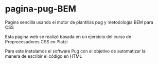 # pagina-pug-BEM
Pagina sencilla usando el motor de plantillas pug  y metodología BEM para CSS

Esta página web se realizó basada en un ejercicio  del curso de Preprocesadores CSS en Platzi

Para este instalamos el software Pug con el objetivo de automatizar la manera de escribir el código en HTML
